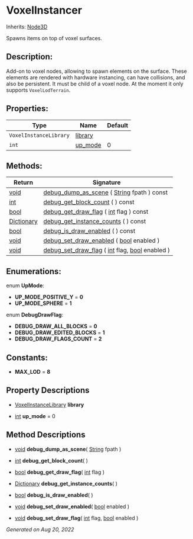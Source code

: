 # VoxelInstancer

Inherits: [Node3D](https://docs.godotengine.org/en/stable/classes/class_node3d.html)


Spawns items on top of voxel surfaces.

## Description: 

Add-on to voxel nodes, allowing to spawn elements on the surface. These elements are rendered with hardware instancing, can have collisions, and also be persistent. It must be child of a voxel node. At the moment it only supports `VoxelLodTerrain`.

## Properties: 


Type                    | Name                   | Default 
----------------------- | ---------------------- | --------
`VoxelInstanceLibrary`  | [library](#i_library)  |         
`int`                   | [up_mode](#i_up_mode)  | 0       
<p></p>

## Methods: 


Return                                                                              | Signature                                                                                                                                                                                                    
----------------------------------------------------------------------------------- | -------------------------------------------------------------------------------------------------------------------------------------------------------------------------------------------------------------
[void](#)                                                                           | [debug_dump_as_scene](#i_debug_dump_as_scene) ( [String](https://docs.godotengine.org/en/stable/classes/class_string.html) fpath ) const                                                                     
[int](https://docs.godotengine.org/en/stable/classes/class_int.html)                | [debug_get_block_count](#i_debug_get_block_count) ( ) const                                                                                                                                                  
[bool](https://docs.godotengine.org/en/stable/classes/class_bool.html)              | [debug_get_draw_flag](#i_debug_get_draw_flag) ( [int](https://docs.godotengine.org/en/stable/classes/class_int.html) flag ) const                                                                            
[Dictionary](https://docs.godotengine.org/en/stable/classes/class_dictionary.html)  | [debug_get_instance_counts](#i_debug_get_instance_counts) ( ) const                                                                                                                                          
[bool](https://docs.godotengine.org/en/stable/classes/class_bool.html)              | [debug_is_draw_enabled](#i_debug_is_draw_enabled) ( ) const                                                                                                                                                  
[void](#)                                                                           | [debug_set_draw_enabled](#i_debug_set_draw_enabled) ( [bool](https://docs.godotengine.org/en/stable/classes/class_bool.html) enabled )                                                                       
[void](#)                                                                           | [debug_set_draw_flag](#i_debug_set_draw_flag) ( [int](https://docs.godotengine.org/en/stable/classes/class_int.html) flag, [bool](https://docs.godotengine.org/en/stable/classes/class_bool.html) enabled )  
<p></p>

## Enumerations: 

enum **UpMode**: 

- **UP_MODE_POSITIVE_Y** = **0**
- **UP_MODE_SPHERE** = **1**

enum **DebugDrawFlag**: 

- **DEBUG_DRAW_ALL_BLOCKS** = **0**
- **DEBUG_DRAW_EDITED_BLOCKS** = **1**
- **DEBUG_DRAW_FLAGS_COUNT** = **2**


## Constants: 

- **MAX_LOD** = **8**

## Property Descriptions

- [VoxelInstanceLibrary](VoxelInstanceLibrary.md)<span id="i_library"></span> **library**


- [int](https://docs.godotengine.org/en/stable/classes/class_int.html)<span id="i_up_mode"></span> **up_mode** = 0


## Method Descriptions

- [void](#)<span id="i_debug_dump_as_scene"></span> **debug_dump_as_scene**( [String](https://docs.godotengine.org/en/stable/classes/class_string.html) fpath ) 


- [int](https://docs.godotengine.org/en/stable/classes/class_int.html)<span id="i_debug_get_block_count"></span> **debug_get_block_count**( ) 


- [bool](https://docs.godotengine.org/en/stable/classes/class_bool.html)<span id="i_debug_get_draw_flag"></span> **debug_get_draw_flag**( [int](https://docs.godotengine.org/en/stable/classes/class_int.html) flag ) 


- [Dictionary](https://docs.godotengine.org/en/stable/classes/class_dictionary.html)<span id="i_debug_get_instance_counts"></span> **debug_get_instance_counts**( ) 


- [bool](https://docs.godotengine.org/en/stable/classes/class_bool.html)<span id="i_debug_is_draw_enabled"></span> **debug_is_draw_enabled**( ) 


- [void](#)<span id="i_debug_set_draw_enabled"></span> **debug_set_draw_enabled**( [bool](https://docs.godotengine.org/en/stable/classes/class_bool.html) enabled ) 


- [void](#)<span id="i_debug_set_draw_flag"></span> **debug_set_draw_flag**( [int](https://docs.godotengine.org/en/stable/classes/class_int.html) flag, [bool](https://docs.godotengine.org/en/stable/classes/class_bool.html) enabled ) 


_Generated on Aug 20, 2022_
